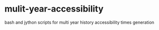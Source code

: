# mulit-year-accessibility
bash and jython scripts for multi year history accessibility times generation
